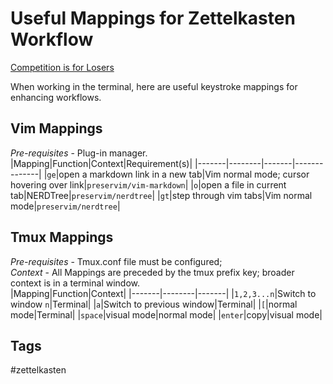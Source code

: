 # Useful Mappings for Zettelkasten Workflow

[Competition is for Losers](../202305190340/README.md)

When working in the terminal, here are useful keystroke mappings for enhancing workflows.  

## Vim Mappings
*Pre-requisites* - Plug-in manager.  
|Mapping|Function|Context|Requirement(s)|
|-------|--------|-------|--------------|
|`ge`|open a markdown link in a new tab|Vim normal mode; cursor hovering over link|`preservim/vim-markdown`|
|`o`|open a file in current tab|NERDTree|`preservim/nerdtree`| 
|`gt`|step through vim tabs|Vim normal mode|`preservim/nerdtree`|

## Tmux Mappings
*Pre-requisites* - Tmux.conf file must be configured;  
*Context* - All Mappings are preceded by the tmux prefix key; broader context is in a terminal window.  
|Mapping|Function|Context|
|-------|--------|-------|
|`1,2,3...n`|Switch to window `n`|Terminal|
|`a`|Switch to previous window|Terminal|
|`[`|normal mode|Terminal|
|`space`|visual mode|normal mode|
|`enter`|copy|visual mode|

## Tags
#zettelkasten
